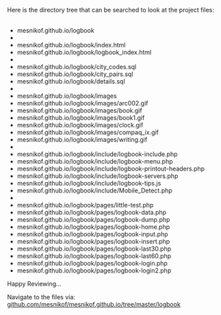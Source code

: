 Here is the directory tree that can be searched to look at the project files:<BR><BR>

* mesnikof.github.io/logbook<BR>
*
* mesnikof.github.io/logbook/index.html<BR>
* mesnikof.github.io/logbook/logbook_index.html<BR>
*
* mesnikof.github.io/logbook/city_codes.sql<BR>
* mesnikof.github.io/logbook/city_pairs.sql<BR>
* mesnikof.github.io/logbook/details.sql<BR>
*
* mesnikof.github.io/logbook/images<BR>
* mesnikof.github.io/logbook/images/arc002.gif<BR>
* mesnikof.github.io/logbook/images/book.gif<BR>
* mesnikof.github.io/logbook/images/book1.gif<BR>
* mesnikof.github.io/logbook/images/clock.gif<BR>
* mesnikof.github.io/logbook/images/compaq_ix.gif<BR>
* mesnikof.github.io/logbook/images/writing.gif<BR>
*
* mesnikof.github.io/logbook/include/logbook-include.php<BR>
* mesnikof.github.io/logbook/include/logbook-menu.php<BR>
* mesnikof.github.io/logbook/include/logbook-printout-headers.php<BR>
* mesnikof.github.io/logbook/include/logbook-servers.php<BR>
* mesnikof.github.io/logbook/include/logbook-tips.js<BR>
* mesnikof.github.io/logbook/include/Mobile_Detect.php<BR>
*
* mesnikof.github.io/logbook/pages/little-test.php<BR>
* mesnikof.github.io/logbook/pages/logbook-data.php<BR>
* mesnikof.github.io/logbook/pages/logbook-dump.php<BR>
* mesnikof.github.io/logbook/pages/logbook-home.php<BR>
* mesnikof.github.io/logbook/pages/logbook-input.php<BR>
* mesnikof.github.io/logbook/pages/logbook-insert.php<BR>
* mesnikof.github.io/logbook/pages/logbook-last30.php<BR>
* mesnikof.github.io/logbook/pages/logbook-last60.php<BR>
* mesnikof.github.io/logbook/pages/logbook-login.php<BR>
* mesnikof.github.io/logbook/pages/logbook-login2.php<BR>

Happy Reviewing...

Navigate to the files via: [github.com/mesnikof/mesnikof.github.io/tree/master/logbook](https://github.com/mesnikof/mesnikof.github.io/tree/master/logbook)
